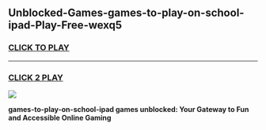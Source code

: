 
## Unblocked-Games-games-to-play-on-school-ipad-Play-Free-wexq5
<h3>
<a href="https://premium76.site?title=games-to-play-on-school-ipad&ref=15A">CLICK TO PLAY</a></h3>
<hr>

<h3>
<a href="https://premium76.site?title=games-to-play-on-school-ipad&ref=15A">CLICK 2 PLAY</a>
  
</h3>

<a href="https://premium76.site?title=games-to-play-on-school-ipad&ref=15A"><img src="https://clearcache.store/games.png"></a>


**games-to-play-on-school-ipad games unblocked: Your Gateway to Fun and Accessible Online Gaming**
